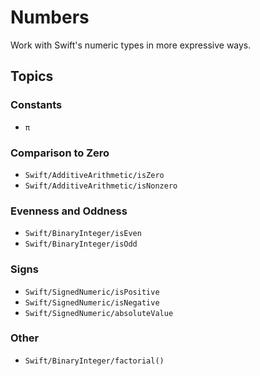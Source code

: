 # Numbers

Work with Swift's numeric types in more expressive ways.

## Topics

### Constants

 - ``π``

### Comparison to Zero

 - ``Swift/AdditiveArithmetic/isZero``
 - ``Swift/AdditiveArithmetic/isNonzero``

### Evenness and Oddness

 - ``Swift/BinaryInteger/isEven``
 - ``Swift/BinaryInteger/isOdd``

### Signs

 - ``Swift/SignedNumeric/isPositive``
 - ``Swift/SignedNumeric/isNegative``
 - ``Swift/SignedNumeric/absoluteValue``

### Other

 - ``Swift/BinaryInteger/factorial()``
